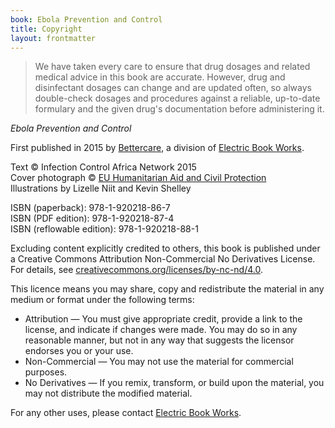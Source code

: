 ```yaml
---
book: Ebola Prevention and Control
title: Copyright
layout: frontmatter
---
```


> We have taken every care to ensure that drug dosages and related medical advice in this book are accurate. However, drug and disinfectant dosages can change and are updated often, so always double-check dosages and procedures against a reliable, up-to-date formulary and the given drug's documentation before administering it.

*Ebola Prevention and Control*

First published in 2015 by [Bettercare](http://bettercare.co.za), a division of [Electric Book Works](http://www.electricbookworks.com).

Text © Infection Control Africa Network 2015  
Cover photograph © [EU Humanitarian Aid and Civil Protection](https://www.flickr.com/photos/69583224@N05/13717624625/)  
Illustrations by Lizelle Niit and Kevin Shelley

ISBN (paperback): 978-1-920218-86-7  
ISBN (PDF edition): 978-1-920218-87-4  
ISBN (reflowable edition): 978-1-920218-88-1

Excluding content explicitly credited to others, this book is published under a Creative Commons Attribution Non-Commercial No Derivatives License. For details, see [creativecommons.org/licenses/by-nc-nd/4.0](http://creativecommons.org/licenses/by-nc-nd/4.0/).

This licence means you may share, copy and redistribute the material in any medium or format under the following terms:

* Attribution — You must give appropriate credit, provide a link to the license, and indicate if changes were made. You may do so in any reasonable manner, but not in any way that suggests the licensor endorses you or your use.
* Non-Commercial — You may not use the material for commercial purposes.
* No Derivatives — If you remix, transform, or build upon the material, you may not distribute the modified material.

For any other uses, please contact [Electric Book Works](http://electricbookworks.com).
